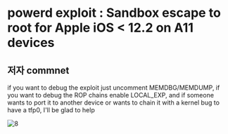 
# powerd exploit : Sandbox escape to root for Apple iOS < 12.2 on A11 devices

## 저자 commnet

if you want to debug the exploit just uncomment MEMDBG/MEMDUMP,
if you want to debug the ROP chains enable LOCAL_EXP, 
and if someone wants to port it to another device or wants to chain 
it with a kernel bug to have a tfp0, I'll be glad to help

![8](8.png)
